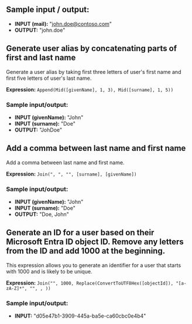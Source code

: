 ## Sample input / output:

- **INPUT (mail):** "john.doe@contoso.com"
- **OUTPUT:** "john.doe"

## Generate user alias by concatenating parts of first and last name

Generate a user alias by taking first three letters of user's first name and first five letters of user's last name.

**Expression:** `Append(Mid([givenName], 1, 3), Mid([surname], 1, 5))`

### Sample input/output:

- **INPUT (givenName):** "John"
- **INPUT (surname):** "Doe"
- **OUTPUT:** "JohDoe"

## Add a comma between last name and first name

Add a comma between last name and first name.

**Expression:** `Join(", ", "", [surname], [givenName])`

### Sample input/output:

- **INPUT (givenName):** "John"
- **INPUT (surname):** "Doe"
- **OUTPUT:** "Doe, John"

## Generate an ID for a user based on their Microsoft Entra ID object ID. Remove any letters from the ID and add 1000 at the beginning.

This expression allows you to generate an identifier for a user that starts with 1000 and is likely to be unique.

**Expression:** `Join("", 1000, Replace(ConvertToUTF8Hex([objectId]), "[a-zA-Z]*", "", , ))`

### Sample input/output:

- **INPUT:** "d05e47b1-3909-445a-ba5e-ca60cbc0e4b4"